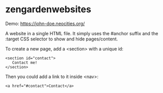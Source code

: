 # zengardenwebsites

Demo: https://john-doe.neocities.org/

A website in a single HTML file. It simply uses the #anchor suffix and the :target CSS selector to show and hide pages/content.

To create a new page, add a &lt;section&gt; with a unique id:
```
<section id="contact">
   Contact me!
</section>
```
Then you could add a link to it inside &lt;nav&gt;:

```
<a href="#contact">Contact</a>
```

